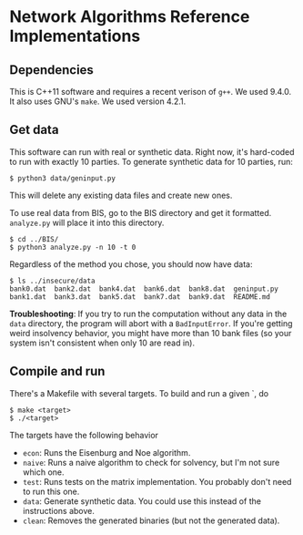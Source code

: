 # Network Algorithms Reference Implementations

## Dependencies

This is C++11 software and requires a recent verison of `g++`. We used 9.4.0. It also uses GNU's `make`. We used version 4.2.1.


## Get data
This software can run with real or synthetic data. Right now, it's hard-coded to run with exactly 10 parties. To generate synthetic data for 10 parties, run:
```
$ python3 data/geninput.py
```
This will delete any existing data files and create new ones.

To use real data from BIS, go to the BIS directory and get it formatted. `analyze.py` will place it into this directory.
```
$ cd ../BIS/
$ python3 analyze.py -n 10 -t 0
```

Regardless of the method you chose, you should now have data:
```
$ ls ../insecure/data
bank0.dat  bank2.dat  bank4.dat  bank6.dat  bank8.dat  geninput.py
bank1.dat  bank3.dat  bank5.dat  bank7.dat  bank9.dat  README.md
```

**Troubleshooting**: If you try to run the computation without any data in the `data` directory, the program will abort with a `BadInputError`. If you're getting weird insolvency behavior, you might have more than 10 bank files (so your system isn't consistent when only 10 are read in).

## Compile and run
There's a Makefile with several targets. To build and run a given `<target>, do
```
$ make <target>
$ ./<target>
```

The targets have the following behavior
* `econ`: Runs the Eisenburg and Noe algorithm.
* `naive`: Runs a naive algorithm to check for solvency, but I'm not sure which one.
* `test`: Runs tests on the matrix implementation. You probably don't need to run this one.
* `data`: Generate synthetic data. You could use this instead of the instructions above.
* `clean`: Removes the generated binaries (but not the generated data).